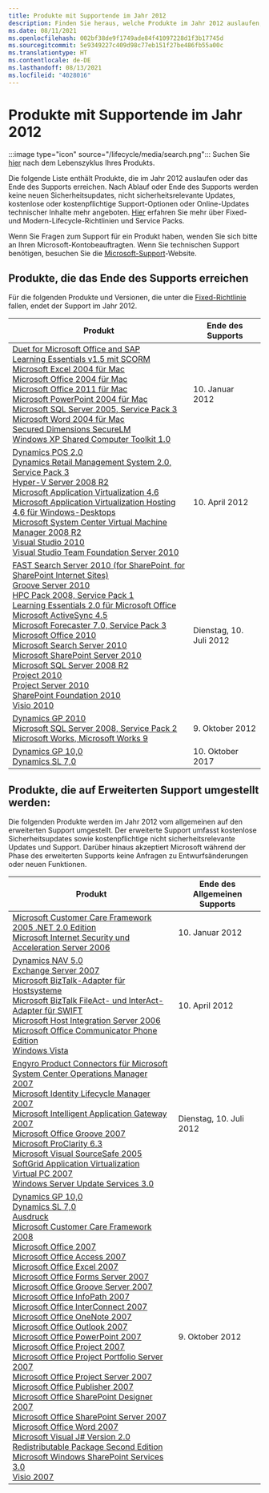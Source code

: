 ```yaml
---
title: Produkte mit Supportende im Jahr 2012
description: Finden Sie heraus, welche Produkte im Jahr 2012 auslaufen, das Ende des Supports erreichen oder vom allgemeinen Support auf den erweiterten Support umgestellt werden.
ms.date: 08/11/2021
ms.openlocfilehash: 002bf38de9f1749ade84f41097228d1f3b17745d
ms.sourcegitcommit: 5e9349227c409d98c77eb151f27be486fb55a00c
ms.translationtype: HT
ms.contentlocale: de-DE
ms.lasthandoff: 08/13/2021
ms.locfileid: "4028016"
---
```

# <a name="products-ending-support-in-2012"></a>Produkte mit Supportende im Jahr 2012

:::image type="icon" source="/lifecycle/media/search.png":::
Suchen Sie [hier](/lifecycle/products/) nach dem Lebenszyklus Ihres Produkts.

Die folgende Liste enthält Produkte, die im Jahr 2012 auslaufen oder das Ende des Supports erreichen. Nach Ablauf oder Ende des Supports werden keine neuen Sicherheitsupdates, nicht sicherheitsrelevante Updates, kostenlose oder kostenpflichtige Support-Optionen oder Online-Updates technischer Inhalte mehr angeboten. [Hier](/lifecycle/overview/product-end-of-support-overview) erfahren Sie mehr über Fixed- und Modern-Lifecycle-Richtlinien und Service Packs.

Wenn Sie Fragen zum Support für ein Produkt haben, wenden Sie sich bitte an Ihren Microsoft-Kontobeauftragten. Wenn Sie technischen Support benötigen, besuchen Sie die [Microsoft-Support](https://support.microsoft.com/contactus/?ws=support)-Website.





## <a name="products-reaching-end-of-support"></a>Produkte, die das Ende des Supports erreichen

Für die folgenden Produkte und Versionen, die unter die [Fixed-Richtlinie](/lifecycle/policies/fixed) fallen, endet der Support im Jahr 2012.

| Produkt | Ende des Supports |
| --- | --- |
| [Duet for Microsoft Office and SAP](/lifecycle/products/duet-for-microsoft-office-and-sap?branch=live)<br>[Learning Essentials v1.5 mit SCORM](/lifecycle/products/learning-essentials-v15-with-scorm?branch=live)<br>[Microsoft Excel 2004 für Mac](/lifecycle/products/excel-2004-for-mac?branch=live)<br>[Microsoft Office 2004 für Mac](/lifecycle/products/microsoft-office-2004-for-mac?branch=live)<br>[Microsoft Office 2011 für Mac](/lifecycle/products/microsoft-office-for-mac-2011?branch=live)<br>[Microsoft PowerPoint 2004 für Mac](/lifecycle/products/microsoft-powerpoint-2004-for-mac?branch=live)<br>[Microsoft SQL Server 2005, Service Pack 3](/lifecycle/products/microsoft-sql-server-2005?branch=live)<br>[Microsoft Word 2004 für Mac](/lifecycle/products/microsoft-word-2004-for-mac?branch=live)<br>[Secured Dimensions SecureLM](/lifecycle/products/secured-dimensions-securelm?branch=live)<br>[Windows XP Shared Computer Toolkit 1.0](/lifecycle/products/windows-xp-shared-computer-toolkit-10?branch=live)<br> | 10. Januar 2012 |
| [Dynamics POS 2.0](/lifecycle/products/dynamics-pos-20?branch=live)<br>[Dynamics Retail Management System 2.0, Service Pack 3](/lifecycle/products/dynamics-retail-management-system-20?branch=live)<br>[Hyper-V Server 2008 R2](/lifecycle/products/hyperv-server-2008-r2?branch=live)<br>[Microsoft Application Virtualization 4.6](/lifecycle/products/microsoft-application-virtualization-46?branch=live)<br>[Microsoft Application Virtualization Hosting 4.6 für Windows-Desktops](/lifecycle/products/microsoft-application-virtualization-hosting-46?branch=live)<br>[Microsoft System Center Virtual Machine Manager 2008 R2](/lifecycle/products/microsoft-system-center-virtual-machine-manager-2008-r2?branch=live)<br>[Visual Studio 2010](/lifecycle/products/visual-studio-2010?branch=live)<br>[Visual Studio Team Foundation Server 2010](/lifecycle/products/visual-studio-team-foundation-server-2010?branch=live)<br> | 10. April 2012 |
| [FAST Search Server 2010 (for SharePoint, for SharePoint Internet Sites)](/lifecycle/products/fast-search-server-2010-for-sharepoint?branch=live)<br>[Groove Server 2010](/lifecycle/products/groove-server-2010?branch=live)<br>[HPC Pack 2008, Service Pack 1](/lifecycle/products/hpc-pack-2008?branch=live)<br>[Learning Essentials 2.0 für Microsoft Office](/lifecycle/products/learning-essentials-20-for-microsoft-office?branch=live)<br>[Microsoft ActiveSync 4.5](/lifecycle/products/microsoft-activesync-45?branch=live)<br>[Microsoft Forecaster 7.0, Service Pack 3](/lifecycle/products/microsoft-forecaster-70?branch=live)<br>[Microsoft Office 2010](/lifecycle/products/microsoft-office-2010?branch=live)<br>[Microsoft Search Server 2010](/lifecycle/products/microsoft-search-server-2010?branch=live)<br>[Microsoft SharePoint Server 2010](/lifecycle/products/microsoft-sharepoint-server-2010?branch=live)<br>[Microsoft SQL Server 2008 R2](/lifecycle/products/microsoft-sql-server-2008-r2?branch=live)<br>[Project 2010](/lifecycle/products/project-2010?branch=live)<br>[Project Server 2010](/lifecycle/products/project-server-2010?branch=live)<br>[SharePoint Foundation 2010](/lifecycle/products/sharepoint-foundation-2010?branch=live)<br>[Visio 2010](/lifecycle/products/visio-2010?branch=live)<br> | Dienstag, 10. Juli 2012 |
| [Dynamics GP 2010](/lifecycle/products/dynamics-gp-2010?branch=live)<br>[Microsoft SQL Server 2008, Service Pack 2](/lifecycle/products/microsoft-sql-server-2008?branch=live)<br>[Microsoft Works, Microsoft Works 9](/lifecycle/products/microsoft-works?branch=live)<br> | 9. Oktober 2012 |
| [Dynamics GP 10,0](/lifecycle/products/dynamics-gp-100?branch=live)<br>[Dynamics SL 7,0](/lifecycle/products/dynamics-sl-70?branch=live)<br> | 10. Oktober 2017 |


## <a name="products-moving-to-extended-support"></a>Produkte, die auf Erweiterten Support umgestellt werden:

Die folgenden Produkte werden im Jahr 2012 vom allgemeinen auf den erweiterten Support umgestellt. Der erweiterte Support umfasst kostenlose Sicherheitsupdates sowie kostenpflichtige nicht sicherheitsrelevante Updates und Support. Darüber hinaus akzeptiert Microsoft während der Phase des erweiterten Supports keine Anfragen zu Entwurfsänderungen oder neuen Funktionen.

| Produkt | Ende des Allgemeinen Supports |
| --- | --- |
| [Microsoft Customer Care Framework 2005 .NET 2.0 Edition](/lifecycle/products/microsoft-customer-care-framework-2005-net-20-edition?branch=live)<br>[Microsoft Internet Security und Acceleration Server 2006](/lifecycle/products/microsoft-internet-security-and-acceleration-server-2006?branch=live)<br> | 10. Januar 2012 |
| [Dynamics NAV 5.0](/lifecycle/products/dynamics-nav-50?branch=live)<br>[Exchange Server 2007](/lifecycle/products/exchange-server-2007?branch=live)<br>[Microsoft BizTalk-Adapter für Hostsysteme](/lifecycle/products/microsoft-biztalk-adapters-for-host-systems?branch=live)<br>[Microsoft BizTalk FileAct- und InterAct-Adapter für SWIFT](/lifecycle/products/microsoft-biztalk-fileact-and-interact-adapters-for-swift?branch=live)<br>[Microsoft Host Integration Server 2006](/lifecycle/products/microsoft-host-integration-server-2006?branch=live)<br>[Microsoft Office Communicator Phone Edition](/lifecycle/products/microsoft-office-communicator-phone-edition?branch=live)<br>[Windows Vista](/lifecycle/products/windows-vista?branch=live)<br> | 10. April 2012 |
| [Engyro Product Connectors für Microsoft System Center Operations Manager 2007](/lifecycle/products/engyro-product-connectors-for-microsoft-system-center-operations-manager-2007?branch=live)<br>[Microsoft Identity Lifecycle Manager 2007](/lifecycle/products/microsoft-identity-lifecycle-manager-2007?branch=live)<br>[Microsoft Intelligent Application Gateway 2007](/lifecycle/products/intelligent-application-gateway-2007?branch=live)<br>[Microsoft Office Groove 2007](/lifecycle/products/microsoft-office-groove-2007?branch=live)<br>[Microsoft ProClarity 6.3](/lifecycle/products/microsoft-proclarity-63?branch=live)<br>[Microsoft Visual SourceSafe 2005](/lifecycle/products/microsoft-visual-sourcesafe-2005?branch=live)<br>[SoftGrid Application Virtualization](/lifecycle/products/softgrid-application-virtualization?branch=live)<br>[Virtual PC 2007](/lifecycle/products/virtual-pc-2007?branch=live)<br>[Windows Server Update Services 3.0](/lifecycle/products/windows-server-update-services-30?branch=live)<br> | Dienstag, 10. Juli 2012 |
| [Dynamics GP 10,0](/lifecycle/products/dynamics-gp-100?branch=live)<br>[Dynamics SL 7,0](/lifecycle/products/dynamics-sl-70?branch=live)<br>[Ausdruck](/lifecycle/products/expression?branch=live)<br>[Microsoft Customer Care Framework 2008](/lifecycle/products/microsoft-customer-care-framework-2008?branch=live)<br>[Microsoft Office 2007](/lifecycle/products/microsoft-office-2007?branch=live)<br>[Microsoft Office Access 2007](/lifecycle/products/microsoft-office-access-2007?branch=live)<br>[Microsoft Office Excel 2007](/lifecycle/products/microsoft-office-excel-2007?branch=live)<br>[Microsoft Office Forms Server 2007](/lifecycle/products/microsoft-office-forms-server-2007?branch=live)<br>[Microsoft Office Groove Server 2007](/lifecycle/products/microsoft-office-groove-server-2007?branch=live)<br>[Microsoft Office InfoPath 2007](/lifecycle/products/microsoft-office-infopath-2007?branch=live)<br>[Microsoft Office InterConnect 2007](/lifecycle/products/microsoft-office-interconnect-2007?branch=live)<br>[Microsoft Office OneNote 2007](/lifecycle/products/microsoft-office-onenote-2007?branch=live)<br>[Microsoft Office Outlook 2007](/lifecycle/products/microsoft-office-outlook-2007?branch=live)<br>[Microsoft Office PowerPoint 2007](/lifecycle/products/microsoft-office-powerpoint-2007?branch=live)<br>[Microsoft Office Project 2007](/lifecycle/products/microsoft-office-project-2007?branch=live)<br>[Microsoft Office Project Portfolio Server 2007](/lifecycle/products/microsoft-office-project-portfolio-server-2007?branch=live)<br>[Microsoft Office Project Server 2007](/lifecycle/products/microsoft-office-project-server-2007?branch=live)<br>[Microsoft Office Publisher 2007](/lifecycle/products/microsoft-office-publisher-2007?branch=live)<br>[Microsoft Office SharePoint Designer 2007](/lifecycle/products/microsoft-office-sharepoint-designer-2007?branch=live)<br>[Microsoft Office SharePoint Server 2007](/lifecycle/products/microsoft-office-sharepoint-server-2007?branch=live)<br>[Microsoft Office Word 2007](/lifecycle/products/microsoft-office-word-2007?branch=live)<br>[Microsoft Visual J# Version 2.0 Redistributable Package Second Edition](/lifecycle/products/microsoft-visual-j-version-20-redistributable-package-second-edition?branch=live)<br>[Microsoft Windows SharePoint Services 3.0](/lifecycle/products/microsoft-windows-sharepoint-services-30?branch=live)<br>[Visio 2007](/lifecycle/products/visio-2007?branch=live)<br> | 9. Oktober 2012 |
